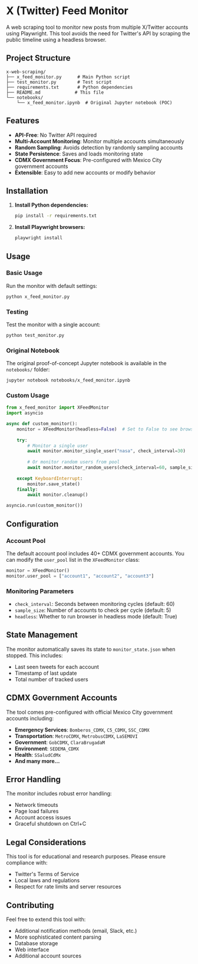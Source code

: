 # X (Twitter) Feed Monitor

A web scraping tool to monitor new posts from multiple X/Twitter accounts using Playwright. This tool avoids the need for Twitter's API by scraping the public timeline using a headless browser.

## Project Structure

```
x-web-scraping/
├── x_feed_monitor.py      # Main Python script
├── test_monitor.py        # Test script
├── requirements.txt       # Python dependencies
├── README.md             # This file
└── notebooks/
    └── x_feed_monitor.ipynb  # Original Jupyter notebook (POC)
```

## Features

- **API-Free**: No Twitter API required
- **Multi-Account Monitoring**: Monitor multiple accounts simultaneously
- **Random Sampling**: Avoids detection by randomly sampling accounts
- **State Persistence**: Saves and loads monitoring state
- **CDMX Government Focus**: Pre-configured with Mexico City government accounts
- **Extensible**: Easy to add new accounts or modify behavior

## Installation

1. **Install Python dependencies:**
   ```bash
   pip install -r requirements.txt
   ```

2. **Install Playwright browsers:**
   ```bash
   playwright install
   ```

## Usage

### Basic Usage

Run the monitor with default settings:
```bash
python x_feed_monitor.py
```

### Testing

Test the monitor with a single account:
```bash
python test_monitor.py
```

### Original Notebook

The original proof-of-concept Jupyter notebook is available in the `notebooks/` folder:
```bash
jupyter notebook notebooks/x_feed_monitor.ipynb
```

### Custom Usage

```python
from x_feed_monitor import XFeedMonitor
import asyncio

async def custom_monitor():
    monitor = XFeedMonitor(headless=False)  # Set to False to see browser
    
    try:
        # Monitor a single user
        await monitor.monitor_single_user("nasa", check_interval=30)
        
        # Or monitor random users from pool
        await monitor.monitor_random_users(check_interval=60, sample_size=5)
        
    except KeyboardInterrupt:
        monitor.save_state()
    finally:
        await monitor.cleanup()

asyncio.run(custom_monitor())
```

## Configuration

### Account Pool

The default account pool includes 40+ CDMX government accounts. You can modify the `user_pool` list in the `XFeedMonitor` class:

```python
monitor = XFeedMonitor()
monitor.user_pool = ["account1", "account2", "account3"]
```

### Monitoring Parameters

- `check_interval`: Seconds between monitoring cycles (default: 60)
- `sample_size`: Number of accounts to check per cycle (default: 5)
- `headless`: Whether to run browser in headless mode (default: True)

## State Management

The monitor automatically saves its state to `monitor_state.json` when stopped. This includes:
- Last seen tweets for each account
- Timestamp of last update
- Total number of tracked users

## CDMX Government Accounts

The tool comes pre-configured with official Mexico City government accounts including:

- **Emergency Services**: `Bomberos_CDMX`, `C5_CDMX`, `SSC_CDMX`
- **Transportation**: `MetroCDMX`, `MetrobusCDMX`, `LaSEMOVI`
- **Government**: `GobCDMX`, `ClaraBrugadaM`
- **Environment**: `SEDEMA_CDMX`
- **Health**: `SSaludCdMx`
- **And many more...**

## Error Handling

The monitor includes robust error handling:
- Network timeouts
- Page load failures
- Account access issues
- Graceful shutdown on Ctrl+C

## Legal Considerations

This tool is for educational and research purposes. Please ensure compliance with:
- Twitter's Terms of Service
- Local laws and regulations
- Respect for rate limits and server resources

## Contributing

Feel free to extend this tool with:
- Additional notification methods (email, Slack, etc.)
- More sophisticated content parsing
- Database storage
- Web interface
- Additional account sources
